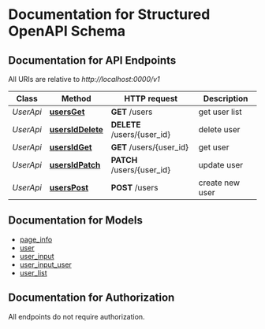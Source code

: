 # Documentation for Structured OpenAPI Schema

<a name="documentation-for-api-endpoints"></a>
## Documentation for API Endpoints

All URIs are relative to *http://localhost:0000/v1*

| Class | Method | HTTP request | Description |
|------------ | ------------- | ------------- | -------------|
| *UserApi* | [**usersGet**](Apis/UserApi.md#usersget) | **GET** /users | get user list |
*UserApi* | [**usersIdDelete**](Apis/UserApi.md#usersiddelete) | **DELETE** /users/{user_id} | delete user |
*UserApi* | [**usersIdGet**](Apis/UserApi.md#usersidget) | **GET** /users/{user_id} | get user |
*UserApi* | [**usersIdPatch**](Apis/UserApi.md#usersidpatch) | **PATCH** /users/{user_id} | update user |
*UserApi* | [**usersPost**](Apis/UserApi.md#userspost) | **POST** /users | create new user |


<a name="documentation-for-models"></a>
## Documentation for Models

 - [page_info](./Models/page_info.md)
 - [user](./Models/user.md)
 - [user_input](./Models/user_input.md)
 - [user_input_user](./Models/user_input_user.md)
 - [user_list](./Models/user_list.md)


<a name="documentation-for-authorization"></a>
## Documentation for Authorization

All endpoints do not require authorization.
